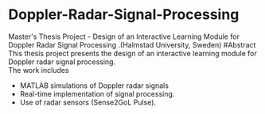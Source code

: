 # Doppler-Radar-Signal-Processing
Master's Thesis Project - Design of an Interactive Learning Module for Doppler Radar Signal Processing .(Halmstad University, Sweden)
#Abstract 
This thesis project presents the design of an interactive learning module for Doppler radar signal processing.  
The work includes
- MATLAB simulations of Doppler radar signals   
- Real-time implementation of signal processing.  
- Use of radar sensors (Sense2GoL Pulse).
  
